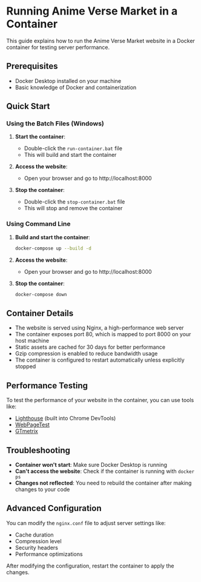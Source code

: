 # Running Anime Verse Market in a Container

This guide explains how to run the Anime Verse Market website in a Docker container for testing server performance.

## Prerequisites

- Docker Desktop installed on your machine
- Basic knowledge of Docker and containerization

## Quick Start

### Using the Batch Files (Windows)

1. **Start the container**:
   - Double-click the `run-container.bat` file
   - This will build and start the container

2. **Access the website**:
   - Open your browser and go to http://localhost:8000

3. **Stop the container**:
   - Double-click the `stop-container.bat` file
   - This will stop and remove the container

### Using Command Line

1. **Build and start the container**:
   ```bash
   docker-compose up --build -d
   ```

2. **Access the website**:
   - Open your browser and go to http://localhost:8000

3. **Stop the container**:
   ```bash
   docker-compose down
   ```

## Container Details

- The website is served using Nginx, a high-performance web server
- The container exposes port 80, which is mapped to port 8000 on your host machine
- Static assets are cached for 30 days for better performance
- Gzip compression is enabled to reduce bandwidth usage
- The container is configured to restart automatically unless explicitly stopped

## Performance Testing

To test the performance of your website in the container, you can use tools like:

- [Lighthouse](https://developers.google.com/web/tools/lighthouse) (built into Chrome DevTools)
- [WebPageTest](https://www.webpagetest.org/)
- [GTmetrix](https://gtmetrix.com/)

## Troubleshooting

- **Container won't start**: Make sure Docker Desktop is running
- **Can't access the website**: Check if the container is running with `docker ps`
- **Changes not reflected**: You need to rebuild the container after making changes to your code

## Advanced Configuration

You can modify the `nginx.conf` file to adjust server settings like:

- Cache duration
- Compression level
- Security headers
- Performance optimizations

After modifying the configuration, restart the container to apply the changes.

